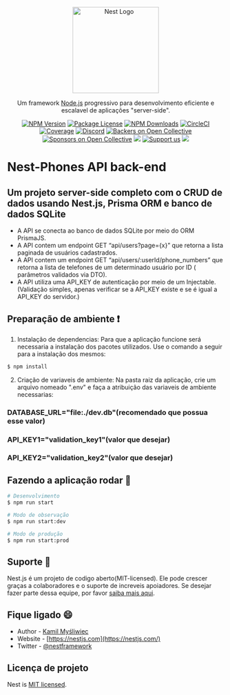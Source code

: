 <p align="center">
  <a href="http://nestjs.com/" target="blank"><img src="https://nestjs.com/img/logo-small.svg" width="200" alt="Nest Logo" /></a>
</p>

  <p align="center">Um framework <a href="http://nodejs.org" target="_blank">Node.js</a> progressivo para desenvolvimento eficiente e escalavel de aplicações "server-side".</p>
    <p align="center">
<a href="https://www.npmjs.com/~nestjscore" target="_blank"><img src="https://img.shields.io/npm/v/@nestjs/core.svg" alt="NPM Version" /></a>
<a href="https://www.npmjs.com/~nestjscore" target="_blank"><img src="https://img.shields.io/npm/l/@nestjs/core.svg" alt="Package License" /></a>
<a href="https://www.npmjs.com/~nestjscore" target="_blank"><img src="https://img.shields.io/npm/dm/@nestjs/common.svg" alt="NPM Downloads" /></a>
<a href="https://circleci.com/gh/nestjs/nest" target="_blank"><img src="https://img.shields.io/circleci/build/github/nestjs/nest/master" alt="CircleCI" /></a>
<a href="https://coveralls.io/github/nestjs/nest?branch=master" target="_blank"><img src="https://coveralls.io/repos/github/nestjs/nest/badge.svg?branch=master#9" alt="Coverage" /></a>
<a href="https://discord.gg/G7Qnnhy" target="_blank"><img src="https://img.shields.io/badge/discord-online-brightgreen.svg" alt="Discord"/></a>
<a href="https://opencollective.com/nest#backer" target="_blank"><img src="https://opencollective.com/nest/backers/badge.svg" alt="Backers on Open Collective" /></a>
<a href="https://opencollective.com/nest#sponsor" target="_blank"><img src="https://opencollective.com/nest/sponsors/badge.svg" alt="Sponsors on Open Collective" /></a>
  <a href="https://paypal.me/kamilmysliwiec" target="_blank"><img src="https://img.shields.io/badge/Donate-PayPal-ff3f59.svg"/></a>
    <a href="https://opencollective.com/nest#sponsor"  target="_blank"><img src="https://img.shields.io/badge/Support%20us-Open%20Collective-41B883.svg" alt="Support us"></a>
  <a href="https://twitter.com/nestframework" target="_blank"><img src="https://img.shields.io/twitter/follow/nestframework.svg?style=social&label=Follow"></a>
</p>
  <!--[![Backers on Open Collective](https://opencollective.com/nest/backers/badge.svg)](https://opencollective.com/nest#backer)
  [![Sponsors on Open Collective](https://opencollective.com/nest/sponsors/badge.svg)](https://opencollective.com/nest#sponsor)-->

# Nest-Phones API  back-end

## Um projeto server-side completo com o CRUD de dados usando Nest.js, Prisma ORM e banco de dados SQLite

* A API se conecta ao banco de dados SQLite por meio do ORM PrismaJS.
* A API contem um endpoint GET “api/users?page={x}” que retorna a lista paginada de usuários cadastrados.
* A API contem um endpoint GET “api/users/:userId/phone_numbers” que retorna a lista de telefones de um determinado usuário por ID ( parâmetros validados via DTO).
* A API utiliza uma API_KEY de autenticação por meio de um Injectable.
(Validação simples, apenas verificar se a API_KEY existe e se é igual a API_KEY
do servidor.)

## Preparação de ambiente :exclamation:

1. Instalação de dependencias:
Para que a aplicação funcione será necessaria a instalação dos pacotes utilizados. Use o comando a seguir para a instalação dos mesmos:
```bash
$ npm install
```

2. Criação de variaveis de ambiente:
Na pasta raiz da aplicação, crie um arquivo nomeado ".env" e faça a atribuição das variaveis de ambiente necessarias:
### DATABASE_URL="file:./dev.db"(recomendado que possua esse valor)
### API_KEY1="validation_key1"(valor que desejar)
### API_KEY2="validation_key2"(valor que desejar)

## Fazendo a aplicação rodar :rocket:

```bash
# Desenvolvimento
$ npm run start

# Modo de observação
$ npm run start:dev

# Modo de produção
$ npm run start:prod
```

## Suporte :pushpin:

Nest.js é um projeto de codigo aberto(MIT-licensed). Ele pode crescer graças a colaboradores e o suporte de increveis apoiadores. Se desejar fazer parte dessa equipe, por favor [saiba mais aqui](https://docs.nestjs.com/support).

## Fique ligado :smile:

- Author - [Kamil Myśliwiec](https://kamilmysliwiec.com)
- Website - [https://nestjs.com](https://nestjs.com/)
- Twitter - [@nestframework](https://twitter.com/nestframework)

## Licença de projeto

Nest is [MIT licensed](LICENSE).
